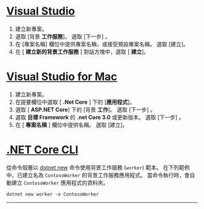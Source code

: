 # <a name="visual-studio"></a>[Visual Studio](#tab/visual-studio)

1. 建立新專案。
1. 選取 [背景 **工作服務**]。 選取 [下一步]  。
1. 在 [專案名稱] 欄位中提供專案名稱，或接受預設專案名稱。 選取 [建立]。
1. 在 [ **建立新的背景工作服務** ] 對話方塊中，選取 [ **建立**]。

# <a name="visual-studio-for-mac"></a>[Visual Studio for Mac](#tab/visual-studio-mac)

1. 建立新專案。
1. 在提要欄位中選取 [ **.Net Core** ] 下的 [**應用程式**]。
1. 選取 [ **ASP.NET Core**] 下的 [背景 **工作**]。 選取 [下一步]  。
1. 選取 **目標 Framework** 的 **.net Core 3.0** 或更新版本。 選取 [下一步]  。
1. 在 [ **專案名稱** ] 欄位中提供名稱。 選取 [建立]。

# <a name="net-core-cli"></a>[.NET Core CLI](#tab/netcore-cli)

從命令殼層以 [dotnet new](/dotnet/core/tools/dotnet-new) 命令使用背景工作服務 (`worker`) 範本。 在下列範例中，已建立名為 `ContosoWorker` 的背景工作服務應用程式。 當命令執行時，會自動建立 `ContosoWorker` 應用程式的資料夾。

```dotnetcli
dotnet new worker -o ContosoWorker
```

---
